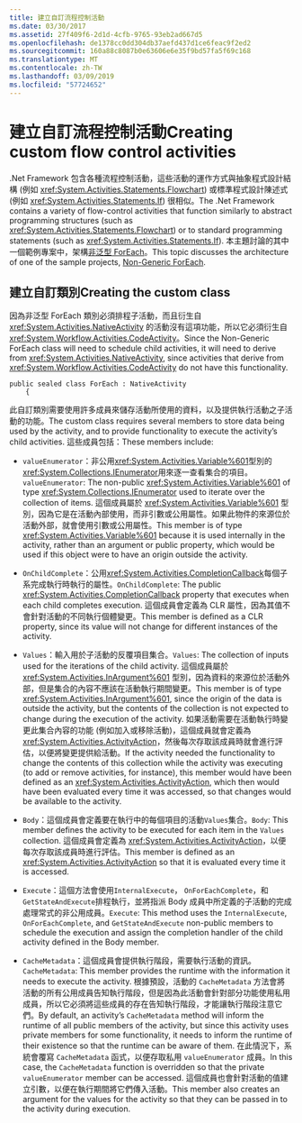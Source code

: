 ```yaml
---
title: 建立自訂流程控制活動
ms.date: 03/30/2017
ms.assetid: 27f409f6-2d1d-4cfb-9765-93eb2ad667d5
ms.openlocfilehash: de1378cc0dd304db37aefd437d1ce6feac9f2ed2
ms.sourcegitcommit: 160a88c8087b0e63606e6e35f9bd57fa5f69c168
ms.translationtype: MT
ms.contentlocale: zh-TW
ms.lasthandoff: 03/09/2019
ms.locfileid: "57724652"
---
```

# <a name="creating-custom-flow-control-activities"></a><span data-ttu-id="8f53a-102">建立自訂流程控制活動</span><span class="sxs-lookup"><span data-stu-id="8f53a-102">Creating custom flow control activities</span></span>
<span data-ttu-id="8f53a-103">.Net Framework 包含各種流程控制活動，這些活動的運作方式與抽象程式設計結構 (例如 <xref:System.Activities.Statements.Flowchart>) 或標準程式設計陳述式 (例如 <xref:System.Activities.Statements.If>) 很相似。</span><span class="sxs-lookup"><span data-stu-id="8f53a-103">The .Net Framework contains a variety of flow-control activities that function similarly to abstract programming structures (such as <xref:System.Activities.Statements.Flowchart>)   or to standard programming statements (such as <xref:System.Activities.Statements.If>).</span></span> <span data-ttu-id="8f53a-104">本主題討論的其中一個範例專案中，架構[非泛型 ForEach](./samples/non-generic-foreach.md)。</span><span class="sxs-lookup"><span data-stu-id="8f53a-104">This topic discusses the architecture of one of the sample projects, [Non-Generic ForEach](./samples/non-generic-foreach.md).</span></span>  
  
## <a name="creating-the-custom-class"></a><span data-ttu-id="8f53a-105">建立自訂類別</span><span class="sxs-lookup"><span data-stu-id="8f53a-105">Creating the custom class</span></span>  
 <span data-ttu-id="8f53a-106">因為非泛型 ForEach 類別必須排程子活動，而且衍生自 <xref:System.Activities.NativeActivity> 的活動沒有這項功能，所以它必須衍生自 <xref:System.Workflow.Activities.CodeActivity>。</span><span class="sxs-lookup"><span data-stu-id="8f53a-106">Since the Non-Generic ForEach class will need to schedule child activities, it will need to derive from <xref:System.Activities.NativeActivity>, since activities that derive from <xref:System.Workflow.Activities.CodeActivity> do not have this functionality.</span></span>  
  
```  
public sealed class ForEach : NativeActivity  
    {  
```  
  
 <span data-ttu-id="8f53a-107">此自訂類別需要使用許多成員來儲存活動所使用的資料，以及提供執行活動之子活動的功能。</span><span class="sxs-lookup"><span data-stu-id="8f53a-107">The custom class requires several members to store data being used by the activity, and to provide functionality to execute the activity’s child activities.</span></span> <span data-ttu-id="8f53a-108">這些成員包括：</span><span class="sxs-lookup"><span data-stu-id="8f53a-108">These members include:</span></span>  
  
-   <span data-ttu-id="8f53a-109">`valueEnumerator`：非公用<xref:System.Activities.Variable%601>型別的<xref:System.Collections.IEnumerator>用來逐一查看集合的項目。</span><span class="sxs-lookup"><span data-stu-id="8f53a-109">`valueEnumerator`: The non-public <xref:System.Activities.Variable%601> of type <xref:System.Collections.IEnumerator> used to iterate over the collection of items.</span></span> <span data-ttu-id="8f53a-110">這個成員屬於 <xref:System.Activities.Variable%601> 型別，因為它是在活動內部使用，而非引數或公用屬性。如果此物件的來源位於活動外部，就會使用引數或公用屬性。</span><span class="sxs-lookup"><span data-stu-id="8f53a-110">This member is of type <xref:System.Activities.Variable%601> because it is used internally in the activity, rather than an argument or public property, which would be used if this object were to have an origin outside the activity.</span></span>  
  
-   <span data-ttu-id="8f53a-111">`OnChildComplete`：公用<xref:System.Activities.CompletionCallback>每個子系完成執行時執行的屬性。</span><span class="sxs-lookup"><span data-stu-id="8f53a-111">`OnChildComplete`: The public <xref:System.Activities.CompletionCallback> property that executes when each child completes execution.</span></span> <span data-ttu-id="8f53a-112">這個成員會定義為 CLR 屬性，因為其值不會針對活動的不同執行個體變更。</span><span class="sxs-lookup"><span data-stu-id="8f53a-112">This member is defined as a CLR property, since its value will not change for different instances of the activity.</span></span>  
  
-   <span data-ttu-id="8f53a-113">`Values`：輸入用於子活動的反覆項目集合。</span><span class="sxs-lookup"><span data-stu-id="8f53a-113">`Values`: The collection of inputs used for the iterations of the child activity.</span></span> <span data-ttu-id="8f53a-114">這個成員屬於 <xref:System.Activities.InArgument%601> 型別，因為資料的來源位於活動外部，但是集合的內容不應該在活動執行期間變更。</span><span class="sxs-lookup"><span data-stu-id="8f53a-114">This member is of type <xref:System.Activities.InArgument%601>, since the origin of the data is outside the activity, but the contents of the collection is not expected to change during the execution of the activity.</span></span> <span data-ttu-id="8f53a-115">如果活動需要在活動執行時變更此集合內容的功能 (例如加入或移除活動)，這個成員就會定義為 <xref:System.Activities.ActivityAction>，然後每次存取該成員時就會進行評估，以便將變更提供給活動。</span><span class="sxs-lookup"><span data-stu-id="8f53a-115">If the activity needed the functionality to change the contents of this collection while the activity was executing (to add or remove activities, for instance), this member would have been defined as an <xref:System.Activities.ActivityAction>, which then would have been evaluated every time it was accessed, so that changes would be available to the activity.</span></span>  
  
-   <span data-ttu-id="8f53a-116">`Body`：這個成員會定義要在執行中的每個項目的活動`Values`集合。</span><span class="sxs-lookup"><span data-stu-id="8f53a-116">`Body`: This member defines the activity to be executed for each item in the `Values` collection.</span></span> <span data-ttu-id="8f53a-117">這個成員會定義為 <xref:System.Activities.ActivityAction>，以便每次存取該成員時進行評估。</span><span class="sxs-lookup"><span data-stu-id="8f53a-117">This member is defined as an <xref:System.Activities.ActivityAction> so that it is evaluated every time it is accessed.</span></span>  
  
-   <span data-ttu-id="8f53a-118">`Execute`：這個方法會使用`InternalExecute`， `OnForEachComplete`，和`GetStateAndExecute`排程執行，並將指派 Body 成員中所定義的子活動的完成處理常式的非公用成員。</span><span class="sxs-lookup"><span data-stu-id="8f53a-118">`Execute`: This method uses the `InternalExecute`, `OnForEachComplete`, and `GetStateAndExecute` non-public members to schedule the execution and assign the completion handler of the child activity defined in the Body member.</span></span>  
  
-   <span data-ttu-id="8f53a-119">`CacheMetadata`：這個成員會提供執行階段，需要執行活動的資訊。</span><span class="sxs-lookup"><span data-stu-id="8f53a-119">`CacheMetadata`: This member provides the runtime with the information it needs to execute the activity.</span></span> <span data-ttu-id="8f53a-120">根據預設，活動的 `CacheMetadata` 方法會將活動的所有公用成員告知執行階段，但是因為此活動會針對部分功能使用私用成員，所以它必須將這些成員的存在告知執行階段，才能讓執行階段注意它們。</span><span class="sxs-lookup"><span data-stu-id="8f53a-120">By default, an activity’s `CacheMetadata` method will inform the runtime of all public members of the activity, but since this activity uses private members for some functionality, it needs to inform the runtime of their existence so that the runtime can be aware of them.</span></span> <span data-ttu-id="8f53a-121">在此情況下，系統會覆寫 `CacheMetadata` 函式，以便存取私用 `valueEnumerator` 成員。</span><span class="sxs-lookup"><span data-stu-id="8f53a-121">In this case, the `CacheMetadata` function is overridden so that the private `valueEnumerator` member can be accessed.</span></span> <span data-ttu-id="8f53a-122">這個成員也會針對活動的值建立引數，以便在執行期間將它們傳入活動。</span><span class="sxs-lookup"><span data-stu-id="8f53a-122">This member also creates an argument for the values for the activity so that they can be passed in to the activity during execution.</span></span>
